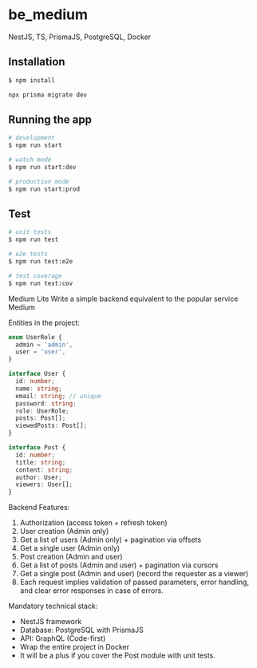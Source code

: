 # be_medium

NestJS, TS, PrismaJS, PostgreSQL, Docker

## Installation

```bash
$ npm install

npx prisma migrate dev         
```

## Running the app

```bash
# development
$ npm run start

# watch mode
$ npm run start:dev

# production mode
$ npm run start:prod
```

## Test

```bash
# unit tests
$ npm run test

# e2e tests
$ npm run test:e2e

# test coverage
$ npm run test:cov
```

Medium Lite
Write a simple backend equivalent to the popular service Medium

Entities in the project:

```typescript
enum UserRole {
  admin = 'admin',
  user = 'user',
}

interface User {
  id: number;
  name: string;
  email: string; // unique
  password: string;
  role: UserRole;
  posts: Post[];
  viewedPosts: Post[];
}

interface Post {
  id: number;
  title: string;
  content: string;
  author: User;
  viewers: User[];
}
```

Backend Features:

1. Authorization (access token + refresh token)
2. User creation (Admin only)
3. Get a list of users (Admin only) + pagination via offsets
4. Get a single user (Admin only)
5. Post creation (Admin and user)
6. Get a list of posts (Admin and user) + pagination via cursors
7. Get a single post (Admin and user) (record the requester as a viewer)
8. Each request implies validation of passed parameters, error handling, and clear error responses in case of errors.

Mandatory technical stack:

- NestJS framework
- Database: PostgreSQL with PrismaJS
- API: GraphQL (Code-first)
- Wrap the entire project in Docker
- It will be a plus if you cover the Post module with unit tests.
